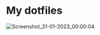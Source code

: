 # My dotfiles
![Screenshot_31-01-2023_00:00:04](https://user-images.githubusercontent.com/108900963/215652089-9b0a80b2-c28c-4702-8e88-e5f5a008c741.png)
